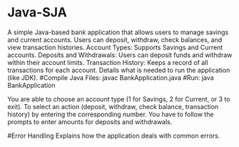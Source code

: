 # Java-SJA
A simple Java-based bank application that allows users to manage savings and current accounts.
Users can deposit, withdraw, check balances, and view transaction histories.
Account Types: Supports Savings and Current accounts.
Deposits and Withdrawals: Users can deposit funds and withdraw within their account limits.
Transaction History: Keeps a record of all transactions for each account.
 Details what is needed to run the application (like JDK).
#Compile Java Files:  javac BankApplication.java
#Run: java BankApplication

You are able to choose an account type (1 for Savings, 2 for Current, or 3 to exit).
To select an action (deposit, withdraw, check balance, transaction history) by entering the corresponding number.
You have to follow the prompts to enter amounts for deposits and withdrawals.

#Error Handling
Explains how the application deals with common errors.
